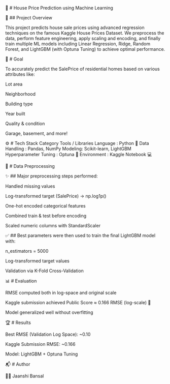 🏡 # House Price Prediction using Machine Learning

📘 ## Project Overview

This project predicts house sale prices using advanced regression techniques on the famous Kaggle House Prices Dataset.
We preprocess the data, perform feature engineering, apply scaling and encoding, and finally train multiple ML models including Linear Regression, Ridge, Random Forest, and LightGBM (with Optuna Tuning) to achieve optimal performance.

🎯 # Goal

To accurately predict the SalePrice of residential homes based on various attributes like:

Lot area

Neighborhood

Building type

Year built

Quality & condition

Garage, basement, and more!

⚙️ # Tech Stack
Category	Tools / Libraries
Language :	Python 🐍
Data Handling	: Pandas, NumPy
Modeling: Scikit-learn, LightGBM
Hyperparameter Tuning	: Optuna 🎯
Environment	: Kaggle Notebook 💻

🧹 # Data Preprocessing

✨ ## Major preprocessing steps performed:

Handled missing values

Log-transformed target (SalePrice) → np.log1p()

One-hot encoded categorical features

Combined train & test before encoding

Scaled numeric columns with StandardScaler

✅ ## Best parameters were then used to train the final LightGBM model with:

n_estimators = 5000

Log-transformed target values

Validation via K-Fold Cross-Validation

📊 # Evaluation

RMSE computed both in log-space and original scale

Kaggle submission achieved Public Score ≈ 0.166 RMSE (log-scale) 🎉

Model generalized well without overfitting

🏆 # Results

Best RMSE (Validation Log Space): ~0.10

Kaggle Submission RMSE: ~0.166

Model: LightGBM + Optuna Tuning

📬 # Author

👩‍💻 Jaanshi Bansal

